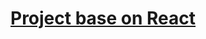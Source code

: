 # [Project base on React](https://dstar2013.github.io/AngularProject/deployed/index.html#/index)




